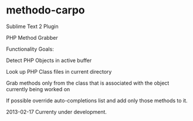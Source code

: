 methodo-carpo
=============

Sublime Text 2 Plugin

PHP Method Grabber

Functionality Goals:

Detect PHP Objects in active buffer

Look up PHP Class files in current directory

Grab methods only from the class that is associated with the object currently being worked on

If possible override auto-completions list and add only those methods to it. 

2013-02-17  Currenty under development.